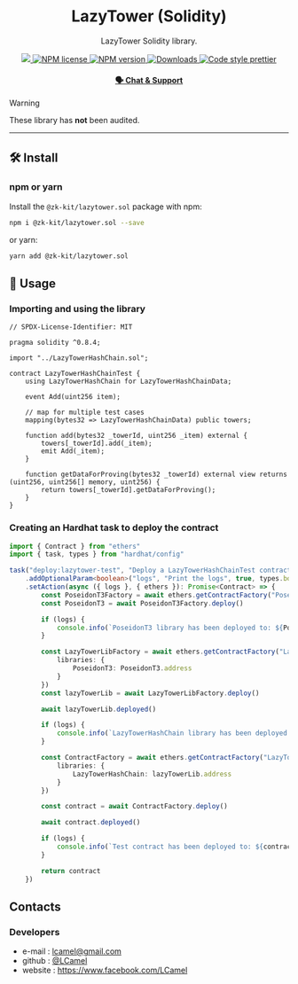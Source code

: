 <p align="center">
    <h1 align="center">
         LazyTower (Solidity)
    </h1>
    <p align="center">LazyTower Solidity library.</p>
</p>

<p align="center">
    <a href="https://github.com/privacy-scaling-explorations/zk-kit.solidity">
        <img src="https://img.shields.io/badge/project-zk--kit-blue.svg?style=flat-square">
    </a>
    <a href="https://github.com/privacy-scaling-explorations/zk-kit.solidity/tree/main/packages/lazytower.sol/LICENSE">
        <img alt="NPM license" src="https://img.shields.io/npm/l/%40zk-kit%2Flazytower.sol?style=flat-square">
    </a>
    <a href="https://www.npmjs.com/package/@zk-kit/lazytower.sol">
        <img alt="NPM version" src="https://img.shields.io/npm/v/@zk-kit/lazytower.sol?style=flat-square" />
    </a>
    <a href="https://npmjs.org/package/@zk-kit/lazytower.sol">
        <img alt="Downloads" src="https://img.shields.io/npm/dm/@zk-kit/lazytower.sol.svg?style=flat-square" />
    </a>
    <a href="https://prettier.io/">
        <img alt="Code style prettier" src="https://img.shields.io/badge/code%20style-prettier-f8bc45?style=flat-square&logo=prettier" />
    </a>
</p>

<div align="center">
    <h4>
        <a href="https://appliedzkp.org/discord">
            🗣️ Chat &amp; Support
        </a>
    </h4>
</div>

> [!WARNING]  
> These library has **not** been audited.

---

## 🛠 Install

### npm or yarn

Install the `@zk-kit/lazytower.sol` package with npm:

```bash
npm i @zk-kit/lazytower.sol --save
```

or yarn:

```bash
yarn add @zk-kit/lazytower.sol
```

## 📜 Usage

### Importing and using the library

```solidity
// SPDX-License-Identifier: MIT

pragma solidity ^0.8.4;

import "../LazyTowerHashChain.sol";

contract LazyTowerHashChainTest {
    using LazyTowerHashChain for LazyTowerHashChainData;

    event Add(uint256 item);

    // map for multiple test cases
    mapping(bytes32 => LazyTowerHashChainData) public towers;

    function add(bytes32 _towerId, uint256 _item) external {
        towers[_towerId].add(_item);
        emit Add(_item);
    }

    function getDataForProving(bytes32 _towerId) external view returns (uint256, uint256[] memory, uint256) {
        return towers[_towerId].getDataForProving();
    }
}
```

### Creating an Hardhat task to deploy the contract

```typescript
import { Contract } from "ethers"
import { task, types } from "hardhat/config"

task("deploy:lazytower-test", "Deploy a LazyTowerHashChainTest contract")
    .addOptionalParam<boolean>("logs", "Print the logs", true, types.boolean)
    .setAction(async ({ logs }, { ethers }): Promise<Contract> => {
        const PoseidonT3Factory = await ethers.getContractFactory("PoseidonT3")
        const PoseidonT3 = await PoseidonT3Factory.deploy()

        if (logs) {
            console.info(`PoseidonT3 library has been deployed to: ${PoseidonT3.address}`)
        }

        const LazyTowerLibFactory = await ethers.getContractFactory("LazyTowerHashChain", {
            libraries: {
                PoseidonT3: PoseidonT3.address
            }
        })
        const lazyTowerLib = await LazyTowerLibFactory.deploy()

        await lazyTowerLib.deployed()

        if (logs) {
            console.info(`LazyTowerHashChain library has been deployed to: ${lazyTowerLib.address}`)
        }

        const ContractFactory = await ethers.getContractFactory("LazyTowerHashChainTest", {
            libraries: {
                LazyTowerHashChain: lazyTowerLib.address
            }
        })

        const contract = await ContractFactory.deploy()

        await contract.deployed()

        if (logs) {
            console.info(`Test contract has been deployed to: ${contract.address}`)
        }

        return contract
    })
```

## Contacts

### Developers

-   e-mail : lcamel@gmail.com
-   github : [@LCamel](https://github.com/LCamel)
-   website : https://www.facebook.com/LCamel
